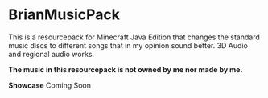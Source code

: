 # BrianMusicPack
This is a resourcepack for Minecraft Java Edition that changes the standard music discs to different songs that in my opinion sound better. 
3D Audio and regional audio works. 


**The music in this resourcepack is not owned by me nor made by me.**

**Showcase**
Coming Soon
